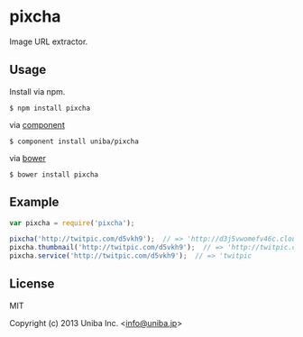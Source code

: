 
# pixcha

Image URL extractor.

## Usage

Install via npm.

    $ npm install pixcha

via [component](http://component.io)

    $ component install uniba/pixcha

via [bower](http://bower.io)

    $ bower install pixcha

## Example

```javascript
var pixcha = require('pixcha');

pixcha('http://twitpic.com/d5vkh9');  // => 'http://d3j5vwomefv46c.cloudfront.net/photos/large/795931245.jpg'
pixcha.thumbnail('http://twitpic.com/d5vkh9');  // => 'http://twitpic.com/show/thumb/d5vkh9'
pixcha.service('http://twitpic.com/d5vkh9');  // => 'twitpic
```

## License 

MIT

Copyright (c) 2013 Uniba Inc.  &lt;info@uniba.jp&gt;
